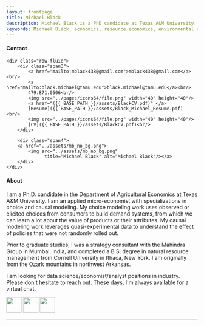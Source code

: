 ```yaml
---
layout: frontpage
title: Michael Black
description: Michael Black is a PhD candidate at Texas A&M University.
keywords: Michael Black, economics, resource economics, environmental economics, non-market valuation
---
```


<div class="container">
<h4><a name="contact"></a>Contact</h4>

    <div class="row-fluid">
        <div class="span3">
            <a href="mailto:mblack438@gmail.com">mblack438@gmail.com</a><br/>
            <a href="mailto:black.michael@tamu.edu">black.michael@tamu.edu</a><br/>
            479.871.0506<br/>
            <img src="../pages/icons64/file.png" width="40" height="40"/>
			<a href="({{ BASE_PATH }}/assets/BlackCV.pdf)" </a>
			[Resume]({{ BASE_PATH }}/assets/Black_Michael_Resume.pdf) <br/>
			<img src="../pages/icons64/file.png" width="40" height="40"/>
			[CV]({{ BASE_PATH }}/assets/BlackCV.pdf)<br/>
        </div>

        <div class="span4">
        <a href="../assets/mb_no_bg.png">
            <img src="../assets/mb_no_bg.png"
                  title="Michael Black" alt="Michael Black"/></a>
        </div>
    </div>
</div>

<!-- <img src="../pages/icons64/file.png" width="40" height="40"/>
[Resume]({{ BASE_PATH }}/assets/Black_Michael_Resume.pdf) 

<img src="../pages/icons64/file.png" width="40" height="40"/>
[CV]({{ BASE_PATH }}/assets/BlackCV.pdf)
 -->



<h4>About</h4>

I am a Ph.D. candidate in the Department of Agricultural Economics at Texas A&M University. I am an applied micro-economist with specializations in choice and causal modeling. My choice modeling work uses observed or elicited choices from consumers to build demand systems, from which we can learn a lot about the value of products or their attributes. My causal modeling work leverages quasi-experimental data to understand the effect of policies that were not randomly rolled out. 

Prior to graduate studies, I was a strategy consultant with the Mahindra Group in Mumbai, India, and completed a B.S. degree in natural resource management from Cornell University in Ithaca, New York. I am originally from the Ozark mountains in northwest Arkansas.

I am looking for data science/economist/analyst positions in industry. Please don't hesitate to reach out. These days, I'm always available for a virtual chat.




<!-- [Curriculum Vitae]({{ BASE_PATH }}/assets/BlackCV.pdf) -->
<!-- [GitHub](https://github.com/michael-black) -->

<!-- <a href="../assets/BlackCV.pdf">
    <img src="../pages/icons64/cv.png" width="40" height="40"/></a> -->

<a href="https://www.linkedin.com/in/michaelblack438/">
    <img src="../pages/icons64/linkedin.png" width="40" height="40"/></a>
<a href="https://github.com/michael-black">
    <img src="../pages/icons64/github.png" width="40" height="40"/></a>
<a href="https://www.youtube.com/channel/UCxDNlrqcNZ4c3yS8IN_aC7A/featured">
    <img src="../pages/icons64/youtube.png" width="40" height="40"/></a>



<!-- Currently vibing to: -->

<!-- <iframe src="https://open.spotify.com/embed/track/66kGihUqR3kRZLxtFBSobF" width="300" height="380" frameborder="0" allowtransparency="true" allow="encrypted-media"></iframe>
<iframe src="https://open.spotify.com/embed/album/1GffS0679L8raZfd6jN9Zo" width="300" height="380" frameborder="0" allowtransparency="true" allow="encrypted-media"></iframe>

<iframe src="https://open.spotify.com/embed/track/6bEJMJdG4b05O610YMMIAA" width="300" height="380" frameborder="0" allowtransparency="true" allow="encrypted-media"></iframe>
<iframe src="https://open.spotify.com/embed/track/3zxklD2EGecZre9MjEEvIU" width="300" height="380" frameborder="0" allowtransparency="true" allow="encrypted-media"></iframe>
 -->


<!-- THIS IS THE DISCOVER WEEKLY LIST: -->
<!-- <iframe src="https://open.spotify.com/embed/playlist/37i9dQZEVXcJtv9dlk4pq4" width="300" height="380" frameborder="0" allowtransparency="true" allow="encrypted-media"></iframe>
 -->


---





<!--
<div class="container">
<h4>Daily new COVID cases: Brazos County</h4>

Here are the daily new cases of COVID for Brazos County, home of Texas A&M.

[Reproduce this graph here](https://github.com/michael-black/COVID-tracking/blob/master/county_tracking.py)

    <div class="row-fluid">
        <div class="span6">
        <a href="../assets/brazos_dnc.png">
            <img src="../assets/brazos_dnc.png"
                  title="Michael Black" alt="Michael Black"/></a>
        </div>
    </div>
</div>
 -->

<!--
<div class="navbar">
  <div class="navbar-inner">
      <ul class="nav">
          <li><a href="{{ BASE_PATH }}/assets/BlackCV.pdf">CV</a></li>
          <li><a href="https://github.com/michael-black">GitHub</a></li>
      </ul>
  </div>
</div>
-->
